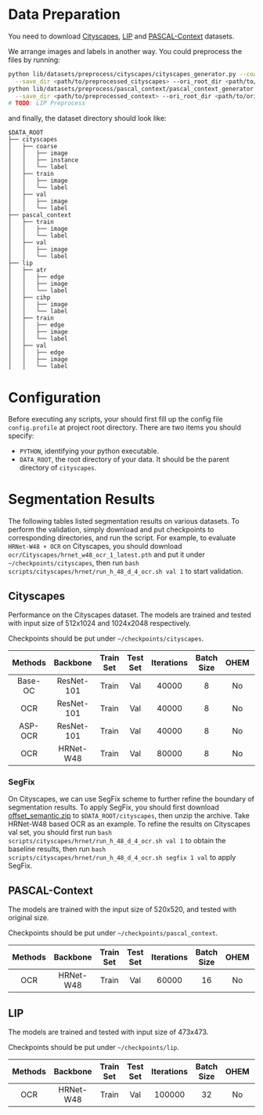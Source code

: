 # Data Preparation

You need to download [Cityscapes](https://www.cityscapes-dataset.com/), [LIP](http://sysu-hcp.net/lip/) and [PASCAL-Context](https://cs.stanford.edu/~roozbeh/pascal-context/) datasets.

We arrange images and labels in another way. You could preprocess the files by running:

```bash
python lib/datasets/preprocess/cityscapes/cityscapes_generator.py --coarse True \
  --save_dir <path/to/preprocessed_cityscapes> --ori_root_dir <path/to/original_cityscapes>
python lib/datasets/preprocess/pascal_context/pascal_context_generator.py \
  --save_dir <path/to/preprocessed_context> --ori_root_dir <path/to/original_context>
# TODO: LIP Preprocess
```

and finally, the dataset directory should look like:

```
$DATA_ROOT
├── cityscapes
│   ├── coarse
│   │   ├── image
│   │   ├── instance
│   │   └── label
│   ├── train
│   │   ├── image
│   │   └── label
│   ├── val
│   │   ├── image
│   │   └── label
├── pascal_context
│   ├── train
│   │   ├── image
│   │   └── label
│   ├── val
│   │   ├── image
│   │   └── label
├── lip
│   ├── atr
│   │   ├── edge
│   │   ├── image
│   │   └── label
│   ├── cihp
│   │   ├── image
│   │   └── label
│   ├── train
│   │   ├── edge
│   │   ├── image
│   │   └── label
│   ├── val
│   │   ├── edge
│   │   ├── image
│   │   └── label
```

# Configuration

Before executing any scripts, your should first fill up the config file `config.profile` at project root directory. There are two items you should specify:

 + `PYTHON`, identifying your python executable.
 + `DATA_ROOT`, the root directory of your data. It should be the parent directory of `cityscapes`.

# Segmentation Results

The following tables listed segmentation results on various datasets. To perform the validation, simply download and put checkpoints to corresponding directories, and run the script. For example, to evaluate `HRNet-W48 + OCR` on Cityscapes, you should download `ocr/Cityscapes/hrnet_w48_ocr_1_latest.pth` and put it under `~/checkpoints/cityscapes`, then run `bash scripts/cityscapes/hrnet/run_h_48_d_4_ocr.sh val 1` to start validation.

## Cityscapes

Performance on the Cityscapes dataset. The models are trained and tested with input size of 512x1024 and 1024x2048 respectively.

Checkpoints should be put under `~/checkpoints/cityscapes`.

Methods | Backbone | Train Set | Test Set | Iterations | Batch Size | OHEM | Multi-scale | Flip | mIoU | Link | Script |
| :----: | :----: | :--: | :--: | :--: | :--: | :--: | :--: | :--: | :--: | :--: | :--: |
Base-OC | ResNet-101 | Train | Val | 40000 | 8 | No | No | No | 79.49 | [Log](https://drive.google.com/open?id=1bdO_yyuUH63fBP8AE0DO_9OJmJiuvPvw) / [Model](https://drive.google.com/open?id=1AyfnfIt_Aci3CoKup0uVY0UczJS3BiS7) | scripts/cityscapes/ocnet/run_r_101_d_8_baseoc_train.sh |
OCR | ResNet-101 | Train | Val | 40000 | 8 | No | No | No | 79.63 | [Log](https://drive.google.com/open?id=1mKUM15UQXj5QYwvW6gJ6wQ0KDhJkWbFA) / [Model](https://drive.google.com/open?id=1bUCC3PEvuTBgfUpJlswEjdSJ_iGvg-Px) | scripts/cityscapes/ocrnet/run_r_101_d_8_ocrnet_train.sh |
ASP-OCR | ResNet-101 | Train | Val | 40000 | 8 | No | No | No | 79.89 | [Log](https://drive.google.com/open?id=1pT2OaCU6uGhNKH3TOJWvgvELYWV-0Fyd) / [Model](https://drive.google.com/open?id=1PXg7RK0LOOmTUNhjFOQXRswx0RAwCw2a) | scripts/cityscapes/ocrnet/run_r_101_d_8_asp_ocrnet_train.sh |
OCR | HRNet-W48 | Train | Val | 80000 | 8 | No | No | No | 81.09 | [Log](https://drive.google.com/open?id=1rHzUdSmLjvKsVkG-XpRzEpNX2zzU0hZc) / [Model](https://drive.google.com/open?id=1SJAgAhFODCqm_6L8KRkFFFr7dB2l6aC_) | scripts/cityscapes/hrnet/run_h_48_d_4_ocr.sh |

### SegFix

On Cityscapes, we can use SegFix scheme to further refine the boundary of segmentation results. To apply SegFix, you should first download [offset_semantic.zip](https://drive.google.com/open?id=1iDP2scYmy51XJww-888oouNpRBksmrkv) to `$DATA_ROOT/cityscapes`, then unzip the archive. Take HRNet-W48 based OCR as an example. To refine the results on Cityscapes val set, you should first run `bash scripts/cityscapes/hrnet/run_h_48_d_4_ocr.sh val 1` to obtain the baseline results, then run `bash scripts/cityscapes/hrnet/run_h_48_d_4_ocr.sh segfix 1 val` to apply SegFix.

## PASCAL-Context

The models are trained with the input size of 520x520, and tested with original size.

Checkpoints should be put under `~/checkpoints/pascal_context`.

Methods | Backbone | Train Set | Test Set | Iterations | Batch Size | OHEM | Multi-scale | Flip | mIoU | Link | Script |
| :----: | :----: | :--: | :--: | :--: | :--: | :--: | :--: | :--: | :--: | :--: | :--: |
OCR | HRNet-W48 | Train | Val | 60000 | 16 | No | No | No | 55.11 | [Log](https://drive.google.com/open?id=1cJcI3hL0MA4bxWQOCViV0J2ispIgYteV) / [Model](https://drive.google.com/open?id=1hJhlOFh2Vltuy8ebNVy3IX037UAptvgE) | scripts/pascal_context/run_h_48_d_4_ocr_train.sh |

## LIP

The models are trained and tested with input size of 473x473.

Checkpoints should be put under `~/checkpoints/lip`.

Methods | Backbone | Train Set | Test Set | Iterations | Batch Size | OHEM | Multi-scale | Flip | mIoU | Link | Script |
| :----: | :----: | :--: | :--: | :--: | :--: | :--: | :--: | :--: | :--: | :--: | :--: |
OCR | HRNet-W48 | Train | Val | 100000 | 32 | No | No | Yes | 56.72 | [Log](https://drive.google.com/open?id=1o6hOZWBJNk2LHxVJCtT7bW3u8SdHZb4f) / [Model](https://drive.google.com/open?id=1jlcJ_FwsadgxR1QrDw5Cxy2_9me86hUh) | scripts/lip/run_h_48_d_4_ocr_train.sh |